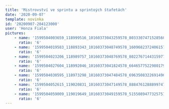 ```yaml
---
title: 'Mistrovství ve sprintu a sprintoých štafetách'
date: '2020-09-07'
template: novinka
id: '20200907-204123000'
user: 'Honza Fiala'
pictures:
    - name: '1599504003659_118999516_10160373043259578_8033307471528560554_o.jpg'
      ratio: '6'
    - name: '1599504019583_118893343_10160373048749578_1609682372406157203_o.jpg'
      ratio: '6'
    - name: '1599504023206_118989757_10160373048769578_8022767144315977526_o.jpg'
      ratio: '6'
    - name: '1599504027604_118992046_10160373041824578_6646577522980179286_o.jpg'
      ratio: '6'
    - name: '1599504030595_118973298_10160373047484578_6963508322691496569_o.jpg'
      ratio: '6'
    - name: '1599504052615_119020831_10160373047149578_8884761288899747961_o.jpg'
      ratio: '6'
    - name: '1599504059009_119019649_10160373049159578_5155089477325757070_o.jpg'
      ratio: '6'
---
```


